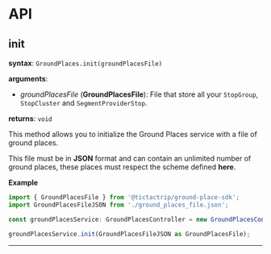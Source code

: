 # API

## init

**syntax**: `GroundPlaces.init(groundPlacesFile)`

**arguments**:

- _groundPlacesFile_ (**GroundPlacesFile**): File that store all your `StopGroup`, `StopCluster` and `SegmentProviderStop`.

**returns**: `void`

This method allows you to initialize the Ground Places service with a file of ground places.

This file must be in **JSON** format and can contain an unlimited number of ground places, these places must respect the scheme defined **here**.

**Example**

```js
import { GroundPlacesFile } from '@tictactrip/ground-place-sdk';
import GroundPlacesFileJSON from './ground_places_file.json';

const groundPlacesService: GroundPlacesController = new GroundPlacesController();

groundPlacesService.init(GroundPlacesFileJSON as GroundPlacesFile);
```

---
